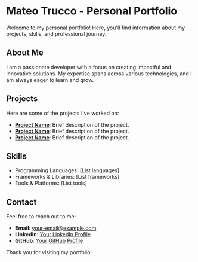 # Mateo Trucco - Personal Portfolio

Welcome to my personal portfolio! Here, you'll find information about my projects, skills, and professional journey.

## About Me

I am a passionate developer with a focus on creating impactful and innovative solutions. My expertise spans across various technologies, and I am always eager to learn and grow.

## Projects

Here are some of the projects I've worked on:

- **[Project Name](#)**: Brief description of the project.
- **[Project Name](#)**: Brief description of the project.
- **[Project Name](#)**: Brief description of the project.

## Skills

- Programming Languages: [List languages]
- Frameworks & Libraries: [List frameworks]
- Tools & Platforms: [List tools]

## Contact

Feel free to reach out to me:

- **Email**: [your-email@example.com](mailto:your-email@example.com)
- **LinkedIn**: [Your LinkedIn Profile](#)
- **GitHub**: [Your GitHub Profile](#)

Thank you for visiting my portfolio!
